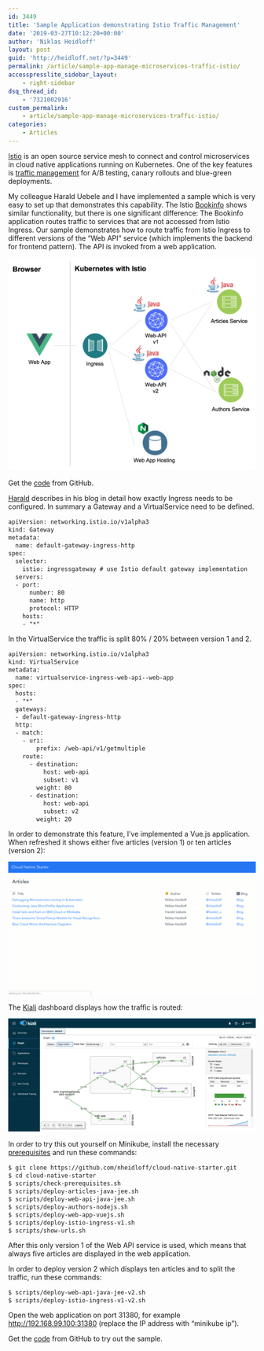 ```yaml
---
id: 3449
title: 'Sample Application demonstrating Istio Traffic Management'
date: '2019-03-27T10:12:20+00:00'
author: 'Niklas Heidloff'
layout: post
guid: 'http://heidloff.net/?p=3449'
permalink: /article/sample-app-manage-microservices-traffic-istio/
accesspresslite_sidebar_layout:
    - right-sidebar
dsq_thread_id:
    - '7321002916'
custom_permalink:
    - article/sample-app-manage-microservices-traffic-istio/
categories:
    - Articles
---
```


[Istio](https://istio.io/) is an open source service mesh to connect and control microservices in cloud native applications running on Kubernetes. One of the key features is [traffic management](https://istio.io/docs/concepts/traffic-management/) for A/B testing, canary rollouts and blue-green deployments.

My colleague Harald Uebele and I have implemented a sample which is very easy to set up that demonstrates this capability. The Istio [Bookinfo](https://istio.io/docs/examples/bookinfo/) shows similar functionality, but there is one significant difference: The Bookinfo application routes traffic to services that are not accessed from Istio Ingress. Our sample demonstrates how to route traffic from Istio Ingress to different versions of the “Web API” service (which implements the backend for frontend pattern). The API is invoked from a web application.

[![image](/assets/img/2019/03/istio-traffic-architecture.png)](/assets/img/2019/03/istio-traffic-architecture.png)

Get the [code](https://github.com/nheidloff/cloud-native-starter) from GitHub.

[Harald](https://haralduebele.blog/2019/03/11/managing-microservices-traffic-with-istio/) describes in his blog in detail how exactly Ingress needs to be configured. In summary a Gateway and a VirtualService need to be defined.

```
apiVersion: networking.istio.io/v1alpha3
kind: Gateway
metadata:
  name: default-gateway-ingress-http
spec:
  selector:
    istio: ingressgateway # use Istio default gateway implementation
  servers:
  - port:
      number: 80
      name: http
      protocol: HTTP
    hosts:
    - "*"
```

In the VirtualService the traffic is split 80% / 20% between version 1 and 2.

```
apiVersion: networking.istio.io/v1alpha3
kind: VirtualService
metadata:
  name: virtualservice-ingress-web-api--web-app
spec:
  hosts:
  - "*"
  gateways:
  - default-gateway-ingress-http
  http:
  - match:
    - uri:
        prefix: /web-api/v1/getmultiple 
    route:
      - destination:
          host: web-api
          subset: v1
        weight: 80
      - destination:
          host: web-api
          subset: v2
        weight: 20    
```

In order to demonstrate this feature, I’ve implemented a Vue.js application. When refreshed it shows either five articles (version 1) or ten articles (version 2):

[![image](/assets/img/2019/03/istio-traffic-management.gif)](/assets/img/2019/03/istio-traffic-management.gif)

The [Kiali](https://www.kiali.io/) dashboard displays how the traffic is routed:

[![image](/assets/img/2019/03/istio-traffic-management-2.png)](/assets/img/2019/03/istio-traffic-management-2.png)

In order to try this out yourself on Minikube, install the necessary [prerequisites](https://github.com/nheidloff/cloud-native-starter#deployment) and run these commands:

```
$ git clone https://github.com/nheidloff/cloud-native-starter.git
$ cd cloud-native-starter
$ scripts/check-prerequisites.sh
$ scripts/deploy-articles-java-jee.sh
$ scripts/deploy-web-api-java-jee.sh
$ scripts/deploy-authors-nodejs.sh
$ scripts/deploy-web-app-vuejs.sh
$ scripts/deploy-istio-ingress-v1.sh
$ scripts/show-urls.sh
```

After this only version 1 of the Web API service is used, which means that always five articles are displayed in the web application.

In order to deploy version 2 which displays ten articles and to split the traffic, run these commands:

```
$ scripts/deploy-web-api-java-jee-v2.sh
$ scripts/deploy-istio-ingress-v1-v2.sh
```

Open the web application on port 31380, for example http://192.168.99.100:31380 (replace the IP address with “minikube ip”).

Get the [code](https://github.com/nheidloff/cloud-native-starter) from GitHub to try out the sample.
